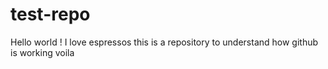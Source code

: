 test-repo
=========
Hello world ! I love espressos
this is a repository to understand how github is working
voila

